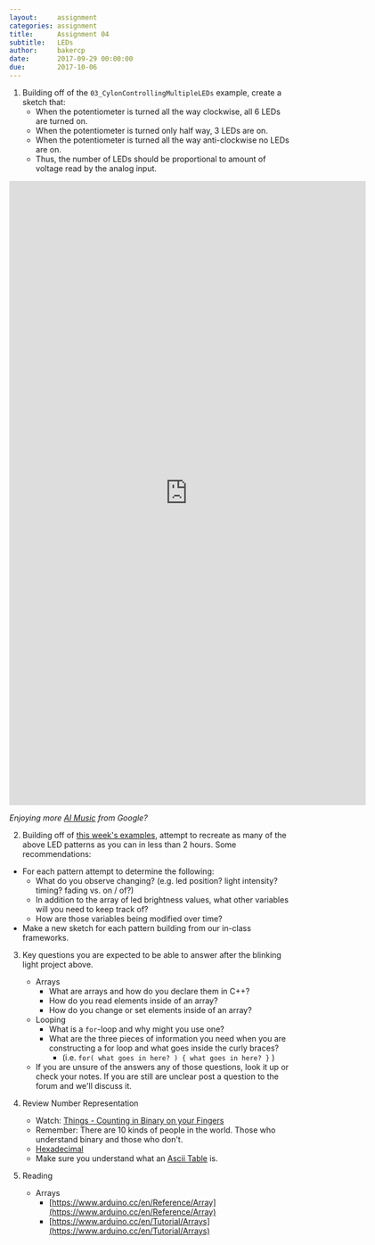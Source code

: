 ```yaml
---
layout:     assignment
categories: assignment
title:      Assignment 04
subtitle:   LEDs
author:     bakercp
date:       2017-09-29 00:00:00
due:        2017-10-06
---
```


1. Building off of the `03_CylonControllingMultipleLEDs` example, create a sketch that:
   - When the potentiometer is turned all the way clockwise, all 6 LEDs are turned on.
   - When the potentiometer is turned only half way, 3 LEDs are on.
   - When the potentiometer is turned all the way anti-clockwise no LEDs are on.
   - Thus, the number of LEDs should be proportional to amount of voltage read by the analog input.

<iframe src="https://player.vimeo.com/video/184083332" width="640" height="1120" frameborder="0" webkitallowfullscreen mozallowfullscreen allowfullscreen></iframe>

_Enjoying more [AI Music](http://www.theverge.com/2016/6/1/11829678/google-magenta-melody-art-generative-artificial-intelligence) from Google?_

2. Building off of [this week's examples](https://github.com/SAIC-ATS/ARTTECH-5010/tree/master/Session_04), attempt to recreate as many of the above LED patterns as you can in less than 2 hours.  Some recommendations:
  - For each pattern attempt to determine the following:
    - What do you observe changing? (e.g. led position? light intensity? timing? fading vs. on / of?)
    - In addition to the array of led brightness values, what other variables will you need to keep track of?
    - How are those variables being modified over time?
  - Make a new sketch for each pattern building from our in-class frameworks.

3. Key questions you are expected to be able to answer after the blinking light project above.
    - Arrays
        - What are arrays and how do you declare them in C++?
        - How do you read elements inside of an array?
        - How do you change or set elements inside of an array?
    - Looping
        - What is a `for`-loop and why might you use one?
        - What are the three pieces of information you need when you are constructing a for loop and what goes inside the curly braces?
          - (i.e. `for( what goes in here? ) { what goes in here? }`  )
    - If you are unsure of the answers any of those questions, look it up or check your notes.  If you are still are unclear post a question to the forum and we'll discuss it.

4. Review Number Representation
    - Watch: [Things - Counting in Binary on your Fingers](https://www.youtube.com/watch?v=apCLHmPsC68)
    - Remember: There are 10 kinds of people in the world. Those who understand binary and those who don't.
    - [Hexadecimal](https://learn.sparkfun.com/tutorials/hexadecimal)
    - Make sure you understand what an [Ascii Table](http://www.asciitable.com/) is.

5. Reading
    - Arrays
      - [https://www.arduino.cc/en/Reference/Array](https://www.arduino.cc/en/Reference/Array)
      - [https://www.arduino.cc/en/Tutorial/Arrays](https://www.arduino.cc/en/Tutorial/Arrays)

